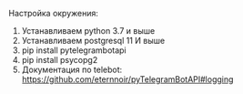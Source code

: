 Настройка окружения:
1) Устанавливаем python 3.7 и выше
2) Устанавливаем postgresql 11 И выше
3) pip install pytelegrambotapi
4) pip install psycopg2
5) Документация по telebot: https://github.com/eternnoir/pyTelegramBotAPI#logging